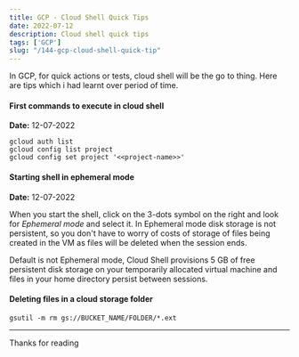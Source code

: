 ```yaml
--- 
title: GCP - Cloud Shell Quick Tips
date: 2022-07-12
description: Cloud shell quick tips
tags: ['GCP']
slug: "/144-gcp-cloud-shell-quick-tip"
---
```


In GCP, for quick actions or tests, cloud shell will be the go to thing. Here are tips which i had learnt over period of time.

#### First commands to execute in cloud shell

**Date:** 12-07-2022 

```
gcloud auth list
gcloud config list project
gcloud config set project '<<project-name>>'
```

#### Starting shell in ephemeral mode

**Date:** 12-07-2022 

When you start the shell, click on the 3-dots symbol on the right and look for *Ephemeral mode* and select it. In Ephemeral mode disk storage is not persistent, so you don't have to worry of costs of storage of files being created in the VM as files will be deleted when the session ends. 

Default is not Ephemeral mode, Cloud Shell provisions 5 GB of free persistent disk storage on your temporarily allocated virtual machine and files in your home directory persist between sessions.

#### Deleting files in a cloud storage folder

```
gsutil -m rm gs://BUCKET_NAME/FOLDER/*.ext
```

* * * 

Thanks for reading